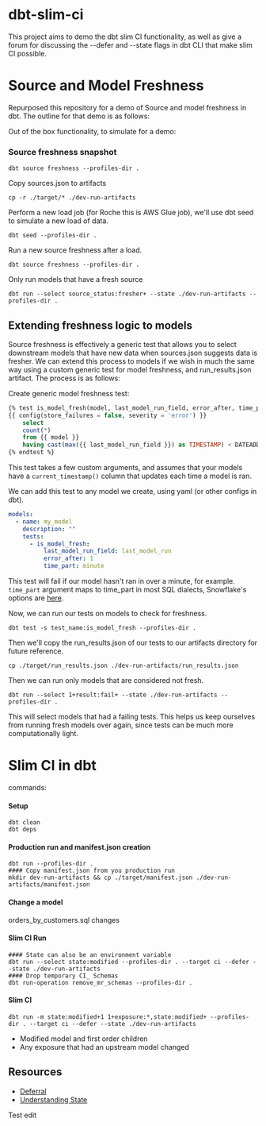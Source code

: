 # dbt-slim-ci
This project aims to demo the dbt slim CI functionality, as well as give a forum for discussing the --defer and --state flags in dbt CLI that make slim CI possible.

# Source and Model Freshness
Repurposed this repository for a demo of Source and model freshness in dbt. The outline for that demo is as follows:

Out of the box functionality, to simulate for a demo:

### Source freshness snapshot
```
dbt source freshness --profiles-dir .
```

Copy sources.json to artifacts
```
cp -r ./target/* ./dev-run-artifacts
```

Perform a new load job (for Roche this is AWS Glue job), we'll use dbt seed to simulate a new load of data.

```
dbt seed --profiles-dir .
```

Run a new source freshness after a load.
```
dbt source freshness --profiles-dir .
```

Only run models that have a fresh source
```
dbt run --select source_status:fresher+ --state ./dev-run-artifacts --profiles-dir .
```

## Extending freshness logic to models
Source freshness is effectively a generic test that allows you to select downstream models that have new data when sources.json suggests data is fresher. We can extend this process to models if we wish in much the same way using a custom generic test for model freshness, and run_results.json artifact. The process is as follows:

Create generic model freshness test:
```sql
{% test is_model_fresh(model, last_model_run_field, error_after, time_part) %}
{{ config(store_failures = false, severity = 'error') }}
    select
    count(*)
    from {{ model }}
    having cast(max({{ last_model_run_field }}) as TIMESTAMP) < DATEADD({{ time_part }}, -cast({{ error_after }} as integer), current_timestamp())
{% endtest %}
```

This test takes a few custom arguments, and assumes that your models have a `current_timestamp()` column that updates each time a model is ran.

We can add this test to any model we create, using yaml (or other configs in dbt).
```yaml
models:
  - name: my_model
    description: ""
    tests:
      - is_model_fresh:
          last_model_run_field: last_model_run
          error_after: 1
          time_part: minute
```

This test will fail if our model hasn't ran in over a minute, for example. `time_part` argument maps to time_part in most SQL dialects, Snowflake's options are [here](https://docs.snowflake.com/en/sql-reference/functions-date-time.html#label-supported-date-time-parts).

Now, we can run our tests on models to check for freshness.
```
dbt test -s test_name:is_model_fresh --profiles-dir .
```

Then we'll copy the run_results.json of our tests to our artifacts directory for future reference.

```
cp ./target/run_results.json ./dev-run-artifacts/run_results.json
```

Then we can run only models that are considered not fresh.
```
dbt run --select 1+result:fail+ --state ./dev-run-artifacts --profiles-dir .
```

This will select models that had a failing tests. This helps us keep ourselves from running fresh models over again, since tests can be much more computationally light.

# Slim CI in dbt
commands:
#### Setup
```
dbt clean
dbt deps
```
#### Production run and manifest.json creation
```
dbt run --profiles-dir .
#### Copy manifest.json from you production run
mkdir dev-run-artifacts && cp ./target/manifest.json ./dev-run-artifacts/manifest.json
```
#### Change a model
orders_by_customers.sql changes

#### Slim CI Run
```
#### State can also be an environment variable
dbt run --select state:modified --profiles-dir . --target ci --defer --state ./dev-run-artifacts
#### Drop temporary CI_ Schemas
dbt run-operation remove_mr_schemas --profiles-dir .
```

#### Slim CI
```
dbt run -m state:modified+1 1+exposure:*,state:modified+ --profiles-dir . --target ci --defer --state ./dev-run-artifacts
```
- Modified model and first order children
- Any exposure that had an upstream model changed


## Resources
- [Deferral](https://docs.getdbt.com/reference/node-selection/defer)
- [Understanding State](https://docs.getdbt.com/guides/legacy/understanding-state)

Test edit